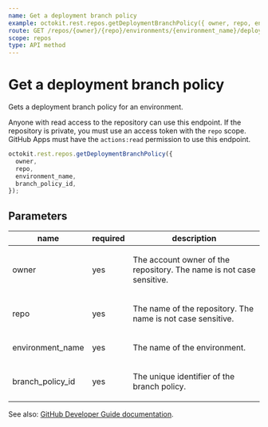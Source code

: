 ```yaml
---
name: Get a deployment branch policy
example: octokit.rest.repos.getDeploymentBranchPolicy({ owner, repo, environment_name, branch_policy_id })
route: GET /repos/{owner}/{repo}/environments/{environment_name}/deployment-branch-policies/{branch_policy_id}
scope: repos
type: API method
---
```


# Get a deployment branch policy

Gets a deployment branch policy for an environment.

Anyone with read access to the repository can use this endpoint. If the repository is private, you must use an access token with the `repo` scope. GitHub Apps must have the `actions:read` permission to use this endpoint.

```js
octokit.rest.repos.getDeploymentBranchPolicy({
  owner,
  repo,
  environment_name,
  branch_policy_id,
});
```

## Parameters

<table>
  <thead>
    <tr>
      <th>name</th>
      <th>required</th>
      <th>description</th>
    </tr>
  </thead>
  <tbody>
    <tr><td>owner</td><td>yes</td><td>

The account owner of the repository. The name is not case sensitive.

</td></tr>
<tr><td>repo</td><td>yes</td><td>

The name of the repository. The name is not case sensitive.

</td></tr>
<tr><td>environment_name</td><td>yes</td><td>

The name of the environment.

</td></tr>
<tr><td>branch_policy_id</td><td>yes</td><td>

The unique identifier of the branch policy.

</td></tr>
  </tbody>
</table>

See also: [GitHub Developer Guide documentation](https://docs.github.com/rest/deployments/branch-policies#get-deployment-branch-policy).
